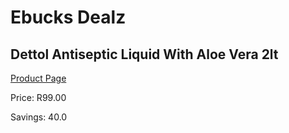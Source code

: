 
# Ebucks Dealz
## Dettol Antiseptic Liquid With Aloe Vera 2lt
[Product Page](https://www.ebucks.com/web/shop/productSelected.do?prodId=600109515&catId=1158500262)

Price: R99.00

Savings: 40.0


	